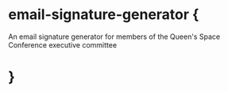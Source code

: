 # email-signature-generator {

An email signature generator for members of the Queen's Space Conference executive committee

# }
